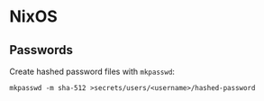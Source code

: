 # NixOS

## Passwords

Create hashed password files with `mkpasswd`:

```
mkpasswd -m sha-512 >secrets/users/<username>/hashed-password
```
